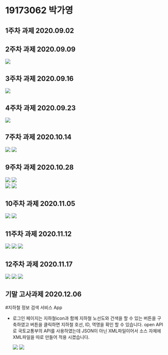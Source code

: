 # 19173062 박가영

## 1주차 과제 2020.09.02

## 2주차 과제 2020.09.09
   <img width="" height="" src="./PNG/2주차.png"></img>

## 3주차 과제 2020.09.16
   <img width="" height="" src="./PNG/3주차.png"></img>
   
## 4주차 과제 2020.09.23
   <img width="" height="" src="./PNG/4주차.png"></img>

## 7주차 과제 2020.10.14
   <img width="" height="" src="./PNG/7주차_1.png"></img>
   <img width="" height="" src="./PNG/7주차_2.png"></img>
   
## 9주차 과제 2020.10.28
   <img width="" height="" src="./PNG/9주차_1.png"></img>
   <img width="" height="" src="./PNG/9주차_2.png"></img>   
   <img width="" height="" src="./PNG/9주차_3.png"></img>
   <img width="" height="" src="./PNG/9주차_4.png"></img>   
   
## 10주차 과제 2020.11.05
   <img width="" height="" src="./PNG/10주차_1.png"></img>
   <img width="" height="" src="./PNG/10주차_2.png"></img>
   
## 11주차 과제 2020.11.12
   <img width="" height="" src="./PNG/11주차_1.png"></img>
   <img width="" height="" src="./PNG/11주차_2.png"></img>
   <img width="" height="" src="./PNG/11주차_3.png"></img>

## 12주차 과제 2020.11.17
   <img width="" height="" src="./PNG/12주차_1.png"></img>
   <img width="" height="" src="./PNG/12주차_2.png"></img>
   <img width="" height="" src="./PNG/12주차_3.png"></img>
   
## 기말 고사과제 2020.12.06

#지하철 정보 검색 서비스 App
 - 로그인 페이지는 지하철icon과 함께 지하철 노선도와 건색을 할 수 있는 버튼을 구축하였고
   버튼을 클릭하면 지하철 호선, ID, 역명을 확인 할 수 있습니다.
   open API로 국토교통부의 API를 사용하였는데 JSON이 아닌 XML파일이어서 소스 자체에 XML파일을 따로 만들어 적용 시켰습니다.
   

   <img width="" height="" src="./PNG/19173062_박가영(로그인페이지).png"></img>
   <img width="" height="" src="./PNG/19173062_박가영(메인페이지).png"></img>
   

